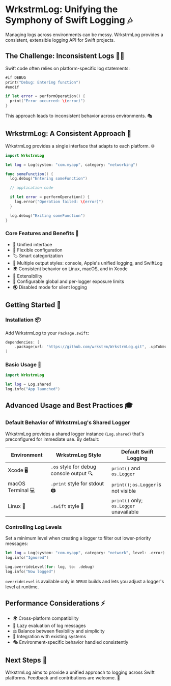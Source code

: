 # WrkstrmLog: Unifying the Symphony of Swift Logging 🎶

Managing logs across environments can be messy. WrkstrmLog provides a consistent, extensible logging API for Swift projects.

## The Challenge: Inconsistent Logs 😵‍💫

Swift code often relies on platform-specific log statements:

```swift
#if DEBUG
print("Debug: Entering function")
#endif

if let error = performOperation() {
  print("Error occurred: \(error)")
}
```

This approach leads to inconsistent behavior across environments. 🎭

## WrkstrmLog: A Consistent Approach 🎼

WrkstrmLog provides a single interface that adapts to each platform. 🌐

```swift
import WrkstrmLog

let log = Log(system: "com.myapp", category: "networking")

func someFunction() {
  log.debug("Entering someFunction")

  // application code

  if let error = performOperation() {
    log.error("Operation failed: \(error)")
  }

  log.debug("Exiting someFunction")
}
```

### Core Features and Benefits 💎

- 🎯 Unified interface
- 🌈 Flexible configuration
- 🏷️ Smart categorization
- 🔀 Multiple output styles: console, Apple's unified logging, and SwiftLog
- 🌍 Consistent behavior on Linux, macOS, and in Xcode
- 🔌 Extensibility
- 📏 Configurable global and per-logger exposure limits
- 🔇 Disabled mode for silent logging

## Getting Started 🚀

### Installation 📦

Add WrkstrmLog to your `Package.swift`:

```swift
dependencies: [
    .package(url: "https://github.com/wrkstrm/WrkstrmLog.git", .upToNextMajor(from: "2.0.0"))
]
```

### Basic Usage 🔰

```swift
import WrkstrmLog

let log = Log.shared
log.info("App launched")
```

## Advanced Usage and Best Practices 🎓

### Default Behavior of WrkstrmLog's Shared Logger

WrkstrmLog provides a shared logger instance (`Log.shared`) that's preconfigured for immediate use. By default:

| Environment | WrkstrmLog Style | Default Swift Logging |
|-------------|-----------------|-----------------------|
| Xcode 🖥️ | `.os` style for debug console output 🔍 | `print()` and `os.Logger` |
| macOS Terminal 💻 | `.print` style for stdout 🖨️ | `print()`; `os.Logger` is not visible |
| Linux 🐧 | `.swift` style 🐧 | `print()` only; `os.Logger` unavailable |

### Controlling Log Levels

Set a minimum level when creating a logger to filter out lower-priority messages:

```swift
let log = Log(system: "com.myapp", category: "network", level: .error)
log.info("Ignored")

Log.overrideLevel(for: log, to: .debug)
log.info("Now logged")
```

`overrideLevel` is available only in `DEBUG` builds and lets you adjust a logger's level at runtime.

## Performance Considerations ⚡

- 🌍 Cross-platform compatibility
- 🚀 Lazy evaluation of log messages
- ⚖️ Balance between flexibility and simplicity
- 🔗 Integration with existing systems
- 🎭 Environment-specific behavior handled consistently

## Next Steps 🎯

WrkstrmLog aims to provide a unified approach to logging across Swift platforms. Feedback and contributions are welcome. 🙌
